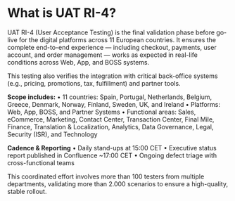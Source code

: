 # What is UAT RI-4?

UAT RI-4 (User Acceptance Testing) is the final validation phase before go-live for the digital platforms across 11 European countries. It ensures the complete end-to-end experience — including checkout, payments, user account, and order management — works as expected in real-life conditions across Web, App, and BOSS systems.

This testing also verifies the integration with critical back-office systems (e.g., pricing, promotions, tax, fulfillment) and partner tools.

**Scope includes:**
• 11 countries: Spain, Portugal, Netherlands, Belgium, Greece, Denmark, Norway, Finland, Sweden, UK, and Ireland
• Platforms: Web, App, BOSS, and Partner Systems
• Functional areas: Sales, eCommerce, Marketing, Contact Center, Transaction Center, Final Mile, Finance, Translation \& Localization, Analytics, Data Governance, Legal, Security (ISR), and Technology

**Cadence \& Reporting**
• Daily stand-ups at 15:00 CET
• Executive status report published in Confluence ~17:00 CET
• Ongoing defect triage with cross-functional teams

This coordinated effort involves more than 100 testers from multiple departments, validating more than 2.000 scenarios to ensure a high-quality, stable rollout.

